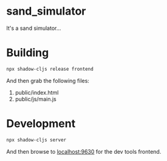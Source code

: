 # sand_simulator

It's a sand simulator...

# Building

```sh
npx shadow-cljs release frontend
```

And then grab the following files:

1. public/index.html
2. public/js/main.js

# Development

```sh
npx shadow-cljs server
```

And then browse to [localhost:9630](http://localhost:9630/) for the dev tools frontend.
